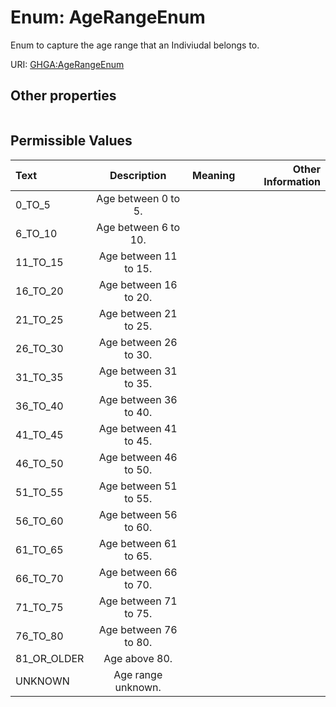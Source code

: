
# Enum: AgeRangeEnum


Enum to capture the age range that an Indiviudal belongs to.

URI: [GHGA:AgeRangeEnum](https://w3id.org/GHGA/AgeRangeEnum)


## Other properties

|  |  |  |
| --- | --- | --- |

## Permissible Values

| Text | Description | Meaning | Other Information |
| :--- | :---: | :---: | ---: |
| 0_TO_5 | Age between 0 to 5. |  |  |
| 6_TO_10 | Age between 6 to 10. |  |  |
| 11_TO_15 | Age between 11 to 15. |  |  |
| 16_TO_20 | Age between 16 to 20. |  |  |
| 21_TO_25 | Age between 21 to 25. |  |  |
| 26_TO_30 | Age between 26 to 30. |  |  |
| 31_TO_35 | Age between 31 to 35. |  |  |
| 36_TO_40 | Age between 36 to 40. |  |  |
| 41_TO_45 | Age between 41 to 45. |  |  |
| 46_TO_50 | Age between 46 to 50. |  |  |
| 51_TO_55 | Age between 51 to 55. |  |  |
| 56_TO_60 | Age between 56 to 60. |  |  |
| 61_TO_65 | Age between 61 to 65. |  |  |
| 66_TO_70 | Age between 66 to 70. |  |  |
| 71_TO_75 | Age between 71 to 75. |  |  |
| 76_TO_80 | Age between 76 to 80. |  |  |
| 81_OR_OLDER | Age above 80. |  |  |
| UNKNOWN | Age range unknown. |  |  |

